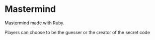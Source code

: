 # Mastermind

Mastermind made with Ruby.

Players can choose to be the guesser or the creator of the secret code